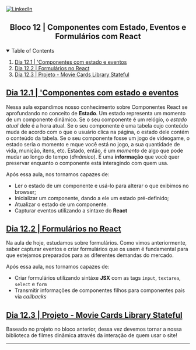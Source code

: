 <!-- PROJECT SHIELDS -->
[![LinkedIn][linkedin-shield]][linkedin-url]

<h2 align="center">Bloco 12 | Componentes com Estado, Eventos e Formulários com React</h2>

<!-- TABLE OF CONTENTS -->
<details open="open">
  <summary>Table of Contents</summary>
  <ol>
    <li>
      <a href="#dia-12.1">Dia 12.1 | 'Componentes com estado e eventos</a>
    </li>
    <li>
      <a href="#dia-12.2">Dia 12.2 | Formulários no React</a>
    </li>
    <li>
      <a href="#dia-12.3">Dia 12.3 | Projeto - Movie Cards Library Stateful</a>
    </li>
  </ol>
</details>

<!-- Dia 12.1 | 'Componentes com estado e eventos -->
## <a id="dia-12.1" href="12.1">Dia 12.1 | 'Componentes com estado e eventos</a>
Nessa aula expandimos nosso conhecimento sobre Componentes React se aprofundando no conceito de **Estado**.
Um estado representa um momento de um componente dinâmico. Se o seu componente é um relógio, o *estado atual* dele é a hora atual. Se o seu componente é uma tabela cujo conteúdo muda de acordo com o que o usuário clica na página, o estado dele contém o conteúdo da tabela. Se o seu componente fosse um jogo de videogame, o estado seria o momento e mque você está no jogo, a sua quantidade de vida, munição, itens, etc.
Estado, então, é um *momento* de algo que pode mudar ao longo do tempo (*dinâmico*). É uma **informação** que você quer preservar enquanto o componente está interagindo com quem usa.

Após essa aula, nos tornamos capazes de:
-  Ler o estado de um componente e usá-lo para alterar o que exibimos no browser;
- Inicializar um componente, dando a ele um estado pré-definido;
- Atualizar o estado de um componente.
- Capturar eventos utilizando a sintaxe do **React**


<!-- Dia 12.2 | Formulários no React -->
## <a id="dia-12.2" href="12.2">Dia 12.2 | Formulários no React</a>
Na aula de hoje, estudamos sobre formulários. Como vimos anteriormente, saber capturar eventos e criar formulários que os usem é fundamental para que estejamos preparados para as diferentes demandas do mercado.

Após essa aula, nos tornamos capazes de:
- Criar formulários utilizando sintáxe **JSX** com as tags `input`, `textarea`, `select` e  `form`
- Transmitir informações de componentes filhos para componentes pais via *callbacks*

<!-- Dia 12.3 | Projeto - Movie Cards Library Stateful -->
## <a id="dia-12.3" href="12.3">Dia 12.3 | Projeto - Movie Cards Library Stateful</a>
Baseado no projeto no bloco anterior, dessa vez devemos tornar a nossa biblioteca de filmes dinâmica através da interação de quem usar o site!

---

<!-- MARKDOWN LINKS & IMAGES -->
[linkedin-shield]: https://img.shields.io/badge/-LinkedIn-black.svg?style=for-the-badge&logo=linkedin&colorB=555
[linkedin-url]: https://linkedin.com/in/rafaelgeronimo